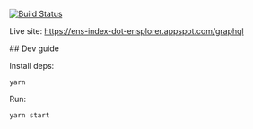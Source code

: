 [![Build Status](https://travis-ci.org/ethbadassmofos/server.svg?branch=master)](https://travis-ci.org/ethbadassmofos/server)

Live site: https://ens-index-dot-ensplorer.appspot.com/graphql

## Dev guide

Install deps:

```shell
yarn
```

Run:

```shell
yarn start
```
